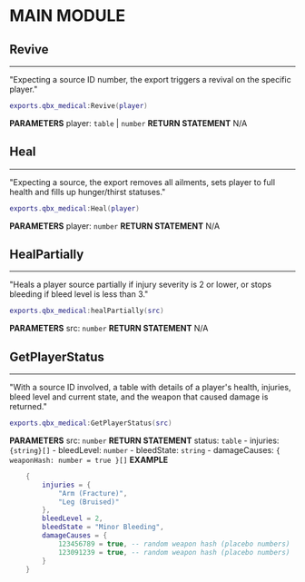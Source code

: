 # **MAIN MODULE**
## Revive
---
"Expecting a source ID number, the export triggers a revival on the specific player."
```lua
exports.qbx_medical:Revive(player)
```
**PARAMETERS**
	 player: `table` | `number`
**RETURN STATEMENT**
	 N/A

## Heal
---
"Expecting a source, the export removes all ailments, sets player to full health and fills up hunger/thirst statuses."
```lua
exports.qbx_medical:Heal(player)
```
**PARAMETERS**
	 player: `number`
**RETURN STATEMENT**
	 N/A

## HealPartially
---
"Heals a player source partially if injury severity is 2 or lower, or stops bleeding if bleed level is less than 3."
```lua
exports.qbx_medical:healPartially(src)
```
**PARAMETERS**
	 src: `number`
**RETURN STATEMENT**
	 N/A

## GetPlayerStatus
---
"With a source ID involved, a table with details of a player's health, injuries, bleed level and current state, and the weapon that caused damage is returned."
```lua
exports.qbx_medical:GetPlayerStatus(src)
```
**PARAMETERS**
	 src: `number`
**RETURN STATEMENT**
	 status: `table`
		- injuries: `{string}[]`
		- bleedLevel: `number`
		- bleedState: `string`
		- damageCauses: `{ weaponHash: number = true }[]`
	**EXAMPLE**
```lua
	{
		injuries = {
			"Arm (Fracture)",
			"Leg (Bruised)"
		},
		bleedLevel = 2,
		bleedState = "Minor Bleeding",
		damageCauses = {
			123456789 = true, -- random weapon hash (placebo numbers)
			123091239 = true, -- random weapon hash (placebo numbers)
		}
	}
```